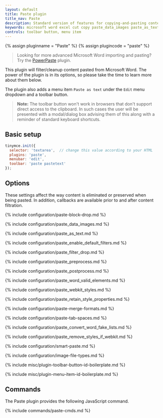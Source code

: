 ```yaml
---
layout: default
title: Paste plugin
title_nav: Paste
description: Standard version of features for copying-and-pasting content from Microsoft Word.
keywords: microsoft word excel cut copy paste_data_images paste_as_text paste_enable_default_filters paste_filter_drop paste_preprocess paste_postprocess paste_word_valid_elements paste_webkit_styles paste_retain_style_properties paste_merge_formats paste_convert_word_fake_lists paste_remove_styles_if_webkit
controls: toolbar button, menu item
---
```


{% assign pluginname = "Paste" %}
{% assign plugincode = "paste" %}

> Looking for more advanced Microsoft Word importing and pasting? Try the [PowerPaste]({{site.baseurl}}/plugins/premium/powerpaste/) plugin.

This plugin will filter/cleanup content pasted from Microsoft Word. The power of the plugin is in its options, so please take the time to learn more about them below.

The plugin also adds a menu item `Paste as text` under the `Edit` menu dropdown and a toolbar button.

> **Note:** The toolbar button won't work in browsers that don't support direct access to the clipboard. In such cases the user will be presented with a modal/dialog box advising them of this along with a reminder of standard keyboard shortcuts.

## Basic setup

```js
tinymce.init({
  selector: 'textarea',  // change this value according to your HTML
  plugins: 'paste',
  menubar: 'edit',
  toolbar: 'paste pastetext'
});
```

## Options

These settings affect the way content is eliminated or preserved when being pasted. In addition, callbacks are available prior to and after content filtration.

{% include configuration/paste-block-drop.md %}

{% include configuration/paste_data_images.md %}

{% include configuration/paste_as_text.md %}

{% include configuration/paste_enable_default_filters.md %}

{% include configuration/paste_filter_drop.md %}

{% include configuration/paste_preprocess.md %}

{% include configuration/paste_postprocess.md %}

{% include configuration/paste_word_valid_elements.md %}

{% include configuration/paste_webkit_styles.md %}

{% include configuration/paste_retain_style_properties.md %}

{% include configuration/paste-merge-formats.md %}

{% include configuration/paste-tab-spaces.md %}

{% include configuration/paste_convert_word_fake_lists.md %}

{% include configuration/paste_remove_styles_if_webkit.md %}

{% include configuration/smart-paste.md %}

{% include configuration/image-file-types.md %}

{% include misc/plugin-toolbar-button-id-boilerplate.md %}

{% include misc/plugin-menu-item-id-boilerplate.md %}

## Commands

The Paste plugin provides the following JavaScript command.

{% include commands/paste-cmds.md %}
